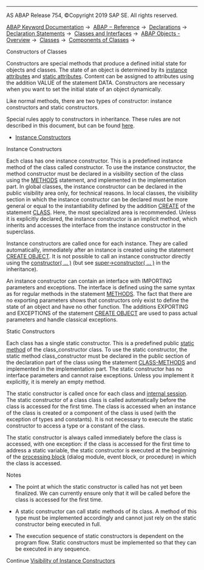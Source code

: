   

* * *

AS ABAP Release 754, ©Copyright 2019 SAP SE. All rights reserved.

[ABAP Keyword Documentation](javascript:call_link\('abenabap.htm'\)) →  [ABAP − Reference](javascript:call_link\('abenabap_reference.htm'\)) →  [Declarations](javascript:call_link\('abendeclarations.htm'\)) →  [Declaration Statements](javascript:call_link\('abenabap_declarations.htm'\)) →  [Classes and Interfaces](javascript:call_link\('abenclasses_and_interfaces.htm'\)) →  [ABAP Objects - Overview](javascript:call_link\('abenabap_objects_oview.htm'\)) →  [Classes](javascript:call_link\('abenclasses.htm'\)) →  [Components of Classes](javascript:call_link\('abenclass_components.htm'\)) → 

Constructors of Classes

Constructors are special methods that produce a defined initial state for objects and classes. The state of an object is determined by its [instance attributes](javascript:call_link\('abeninstance_attribute_glosry.htm'\) "Glossary Entry") and [static attributes](javascript:call_link\('abenstatic_attribute_glosry.htm'\) "Glossary Entry"). Content can be assigned to attributes using the addition VALUE of the statement DATA. Constructors are necessary when you want to set the initial state of an object dynamically.

Like normal methods, there are two types of constructor: instance constructors and static constructors.

Special rules apply to constructors in inheritance. These rules are not described in this document, but can be found [here](javascript:call_link\('abeninheritance_constructors.htm'\)).

-   [Instance Constructors](#abenconstructor-1--------static-constructors---@ITOC@@ABENCONSTRUCTOR_2)

Instance Constructors

Each class has one instance constructor. This is a predefined instance method of the class called constructor. To use the instance constructor, the method constructor must be declared in a visibility section of the class using the [METHODS](javascript:call_link\('abapmethods_constructor.htm'\)) statement, and implemented in the implementation part. In global classes, the instance constructor can be declared in the public visibility area only, for technical reasons. In local classes, the visibility section in which the instance constructor can be declared must be more general or equal to the instantiability defined by the addition [CREATE](javascript:call_link\('abapclass_options.htm'\)) of the statement [CLASS](javascript:call_link\('abapclass.htm'\)). Here, the most specialized area is recommended. Unless it is explicitly declared, the instance constructor is an implicit method, which inherits and accesses the interface from the instance constructor in the superclass.

Instance constructors are called once for each instance. They are called automatically, immediately after an instance is created using the statement [CREATE OBJECT](javascript:call_link\('abapcreate_object.htm'\)). It is not possible to call an instance constructor directly using the [constructor( ... )](javascript:call_link\('abapcall_method_static_short.htm'\)) (but see [super->constructor( ... )](javascript:call_link\('abapcall_method_meth_super.htm'\)) in the inheritance).

An instance constructor can contain an interface with IMPORTING parameters and exceptions. The interface is defined using the same syntax as for regular methods in the statement [METHODS](javascript:call_link\('abapmethods.htm'\)). The fact that there are no exporting parameters shows that constructors only exist to define the state of an object and have no other function. The additions EXPORTING and EXCEPTIONS of the statement [CREATE OBJECT](javascript:call_link\('abapcreate_object.htm'\)) are used to pass actual parameters and handle classical exceptions.

Static Constructors

Each class has a single static constructor. This is a predefined public [static method](javascript:call_link\('abenstatic_method_glosry.htm'\) "Glossary Entry") of the class\_constructor class. To use the static constructor, the static method class\_constructor must be declared in the public section of the declaration part of the class using the statement [CLASS-METHODS](javascript:call_link\('abapclass-methods_constructor.htm'\)) and implemented in the implementation part. The static constructor has no interface parameters and cannot raise exceptions. Unless you implement it explicitly, it is merely an empty method.

The static constructor is called once for each class and [internal session](javascript:call_link\('abeninternal_session_glosry.htm'\) "Glossary Entry"). The static constructor of a class class is called automatically before the class is accessed for the first time. The class is accessed when an instance of the class is created or a component of the class is used (with the exception of types and constants). It is not necessary to execute the static constructor to access a type or a constant of the class.

The static constructor is always called immediately before the class is accessed, with one exception: if the class is accessed for the first time to address a static variable, the static constructor is executed at the beginning of the [processing block](javascript:call_link\('abenprocessing_block_glosry.htm'\) "Glossary Entry") (dialog module, event block, or procedure) in which the class is accessed.

Notes

-   The point at which the static constructor is called has not yet been finalized. We can currently ensure only that it will be called before the class is accessed for the first time.

-   A static constructor can call static methods of its class. A method of this type must be implemented accordingly and cannot just rely on the static constructor being executed in full.

-   The execution sequence of static constructors is dependent on the program flow. Static constructors must be implemented so that they can be executed in any sequence.

Continue
[Visibility of Instance Constructors](javascript:call_link\('abenconstructor_visibility.htm'\))